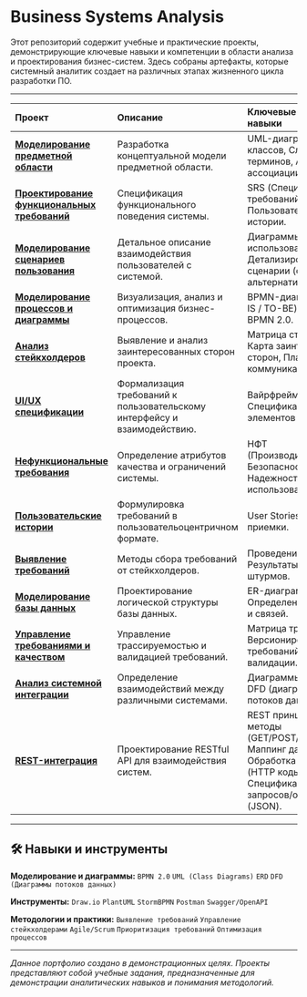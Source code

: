 # Business Systems Analysis


Этот репозиторий содержит учебные и практические проекты, демонстрирующие ключевые навыки и компетенции в области анализа и проектирования бизнес-систем. Здесь собраны артефакты, которые системный аналитик создает на различных этапах жизненного цикла разработки ПО.

---


| Проект | Описание | Ключевые артефакты и навыки |
| :--- | :--- | :--- |
| **[Моделирование предметной области](./Domain%20Modeling/)** | Разработка концептуальной модели предметной области. | UML-диаграммы классов, Словарь терминов, Атрибуты и ассоциации сущностей. |
| **[Проектирование функциональных требований](./Functional%20Requirements%20Design/)** | Спецификация функционального поведения системы. | SRS (Спецификация требований к ПО), Пользовательские истории. |
| **[Моделирование сценариев пользования](./Use%20Case/)** | Детальное описание взаимодействия пользователей с системой. | Диаграммы вариантов использования, Детализированные сценарии (основной/альтернативные потоки). |
| **[Моделирование процессов и диаграммы](./Process%20Modeling%20and%20Diagramming/)** | Визуализация, анализ и оптимизация бизнес-процессов. | BPMN-диаграммы (AS-IS / TO-BE), Нотация BPMN 2.0. |
| **[Анализ стейкхолдеров](./Stakeholders/)** | Выявление и анализ заинтересованных сторон проекта. | Матрица стейкхолдеров, Карта заинтересованных сторон, План коммуникаций. |
| **[UI/UX спецификации](./UI-UX%20Design%20Specifications/)** | Формализация требований к пользовательскому интерфейсу и взаимодействию. | Вайрфреймы, Спецификации элементов интерфейса. |
| **[Нефункциональные требования](./Non-Functional%20Requirements/)** | Определение атрибутов качества и ограничений системы. | НФТ (Производительность, Безопасность, Надежность, Удобство использования). |
| **[Пользовательские истории](./User%20Stories/)** | Формулировка требований в пользовательоцентричном формате. | User Stories, Критерии приемки. |
| **[Выявление требований](./Requirements%20Elicitation/)** | Методы сбора требований от стейкхолдеров. | Проведение интервью, Результаты мозговых штурмов. |
| **[Моделирование базы данных](./Database%20Modeling/)** | Проектирование логической структуры базы данных. | ER-диаграммы, Определение сущностей и связей. |
| **[Управление требованиями и качеством](./Requirements%20&%20Quality%20Management/)** | Управление трассируемостью и валидацией требований. | Матрица трассировки, Версионирование требований, Чек-листы валидации. |
| **[Анализ системной интеграции](./System%20Integration/)** | Определение взаимодействий между различными системами. | Диаграммы интеграции, DFD (диаграммы потоков данных). |
| **[REST-интеграция	](./REST%20Integration/)** | Проектирование RESTful API для взаимодействия систем. | REST принципы, HTTP методы (GET/POST/PUT/DELETE), Маппинг данных, Обработка ошибок (HTTP коды), Спецификации запросов/ответов (JSON). |

---

## 🛠️ Навыки и инструменты

**Моделирование и диаграммы:**
`BPMN 2.0` `UML (Class Diagrams)` `ERD` `DFD (Диаграммы потоков данных)`

**Инструменты:**
`Draw.io`  `PlantUML` `StormBPMN` `Postman` `Swagger/OpenAPI` 

**Методологии и практики:**
`Выявление требований` `Управление стейкхолдерами` `Agile/Scrum` `Приоритизация требований` `Оптимизация процессов`

---

*Данное портфолио создано в демонстрационных целях. Проекты представляют собой учебные задания, предназначенные для демонстрации аналитических навыков и понимания методологий.*
